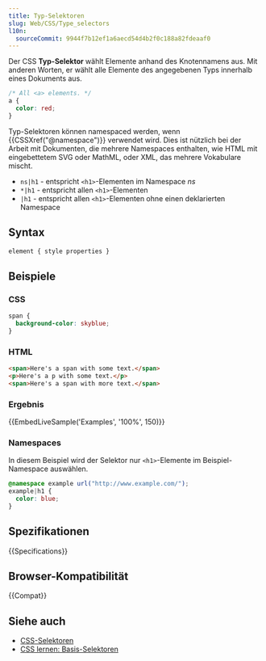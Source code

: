 ```yaml
---
title: Typ-Selektoren
slug: Web/CSS/Type_selectors
l10n:
  sourceCommit: 9944f7b12ef1a6aecd54d4b2f0c188a82fdeaaf0
---
```


Der CSS **Typ-Selektor** wählt Elemente anhand des Knotennamens aus. Mit anderen Worten, er wählt alle Elemente des angegebenen Typs innerhalb eines Dokuments aus.

```css
/* All <a> elements. */
a {
  color: red;
}
```

Typ-Selektoren können namespaced werden, wenn {{CSSXref("@namespace")}} verwendet wird. Dies ist nützlich bei der Arbeit mit Dokumenten, die mehrere Namespaces enthalten, wie HTML mit eingebettetem SVG oder MathML, oder XML, das mehrere Vokabulare mischt.

- `ns|h1` - entspricht `<h1>`-Elementen im Namespace _ns_
- `*|h1` - entspricht allen `<h1>`-Elementen
- `|h1` - entspricht allen `<h1>`-Elementen ohne einen deklarierten Namespace

## Syntax

```css
element { style properties }
```

## Beispiele

### CSS

```css
span {
  background-color: skyblue;
}
```

### HTML

```html
<span>Here's a span with some text.</span>
<p>Here's a p with some text.</p>
<span>Here's a span with more text.</span>
```

### Ergebnis

{{EmbedLiveSample('Examples', '100%', 150)}}

### Namespaces

In diesem Beispiel wird der Selektor nur `<h1>`-Elemente im Beispiel-Namespace auswählen.

```css
@namespace example url("http://www.example.com/");
example|h1 {
  color: blue;
}
```

## Spezifikationen

{{Specifications}}

## Browser-Kompatibilität

{{Compat}}

## Siehe auch

- [CSS-Selektoren](/de/docs/Web/CSS/CSS_selectors)
- [CSS lernen: Basis-Selektoren](/de/docs/Learn_web_development/Core/Styling_basics/Basic_selectors)

